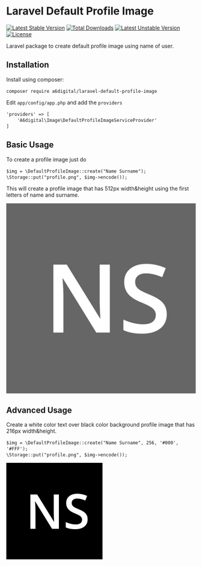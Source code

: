 # Laravel Default Profile Image
[![Latest Stable Version](https://poser.pugx.org/a6digital/laravel-default-profile-image/v/stable.svg)](https://packagist.org/packages/a6digital/laravel-default-profile-image) [![Total Downloads](https://poser.pugx.org/a6digital/laravel-default-profile-image/downloads.svg)](https://packagist.org/packages/a6digital/laravel-default-profile-image) [![Latest Unstable Version](https://poser.pugx.org/a6digital/laravel-default-profile-image/v/unstable.svg)](https://packagist.org/packages/a6digital/laravel-default-profile-image) [![License](https://poser.pugx.org/a6digital/laravel-default-profile-image/license.svg)](https://packagist.org/packages/a6digital/laravel-default-profile-image)

Laravel package to create default profile image using name of user.


## Installation

Install using composer:

    composer require a6digital/laravel-default-profile-image

Edit `app/config/app.php` and add the `providers`

    'providers' => [
        'A6digital\Image\DefaultProfileImageServiceProvider'
    ]

    
## Basic Usage

To create a profile image just do

	$img = \DefaultProfileImage::create("Name Surname");
	\Storage::put("profile.png", $img->encode());

	
This will create a profile image that has 512px width&height using the first letters of name and surname.

![Profile Image](https://raw.githubusercontent.com/a6digital/laravel-default-profile-image/master/docs/images/profile.png)

## Advanced Usage

Create a white color text over black color background profile image that has 216px width&height.

	$img = \DefaultProfileImage::create("Name Surname", 256, '#000', '#FFF');
	\Storage::put("profile.png", $img->encode());

![Profile Small Image](https://raw.githubusercontent.com/a6digital/laravel-default-profile-image/master/docs/images/profile-small.png)